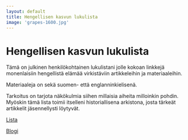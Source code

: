 ```yaml
---
layout: default
title: Hengellisen kasvun lukulista
image: 'grapes-1600.jpg'
---
```


<h1 class="title">Hengellisen kasvun lukulista</h1>


Tämä on julkinen henkilökohtainen lukulistani jolle kokoan linkkejä monenlaisiin hengellistä elämää virkistäviin artikkeleihin ja materiaaleihin.


Materiaaleja on sekä suomen- että englanninkielisenä.


Tarkoitus on tarjota näkökulmia siihen millaisia aiheita milloinkin pohdin. Myöskin tämä lista toimii itselleni historiallisena arkistona, josta tärkeät artikkelit jäsennellysti löytyvät.


<a href="lista" type="button">Lista</a>

<a href="blog" type="button">Blogi</a>
